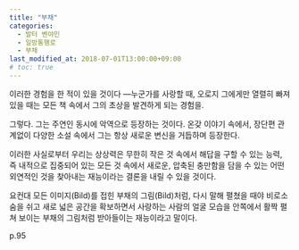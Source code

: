```yaml
---
title: "부채"
categories:
  - 발터 벤야민
  - 일방통행로
  - 부채
last_modified_at: 2018-07-01T13:00:00+09:00
# toc: true
---
```


이러한 경험을 한 적이 있을 것이다 —누군가를 사랑할 때, 오로지 그에게만 열렬히 빠져 있을 때는 모든 책 속에서 그의 초상을 발견하게 되는 경험을.

그렇다.
그는 주연인 동시에 악역으로 등장하는 것이다.
온갖 이야기 속에서, 장단편 관계없이 다양한 소설 속에서 그는 항상 새로운 변신을 거듭하며 등장한다.

이러한 사실로부터 우리는
상상력은 무한히 작은 것 속에서 해답을 구할 수 있는 능력,
즉 내적으로 집중되어 있는 모든 것 속에서 새로운, 압축된 충만함을 담을 수 있는 어떤 외연적인 것을 찾아내는 재능이라는 결론을 내릴 수 있을 것이다.

요컨대 모든 이미지(Bild)를 접힌 부채의 그림(Bild)처럼,
다시 말해 펼쳤을 때야 비로소 숨을 쉬고 새로 넓은 공간을 확보하면서 사랑하는 사람의 얼굴 모습을 안쪽에서 활짝 펼쳐 보이는 부채의 그림처럼 받아들이는 재능이라고 말이다.


p.95

<!-- # 사랑의 메타포 -->
